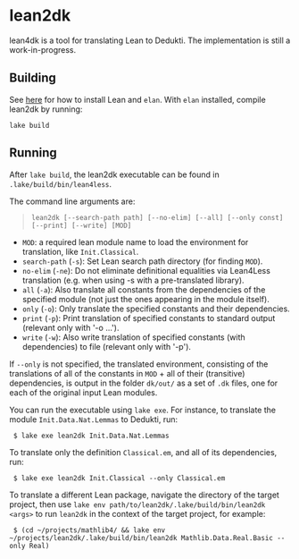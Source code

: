 # lean2dk

lean4dk is a tool for translating Lean to Dedukti. The implementation is still a work-in-progress.

## Building

See [here](https://lean-lang.org/lean4/doc/quickstart.html) for how to install Lean and `elan`. With `elan` installed, compile lean2dk by running:
```
lake build
```

## Running

After `lake build`, the lean2dk executable can be found in `.lake/build/bin/lean4less`.

The command line arguments are:

> `lean2dk [--search-path path] [--no-elim] [--all] [--only const] [--print] [--write] [MOD]`

* `MOD`: a required lean module name to load the environment for translation, like `Init.Classical`.
* `search-path` (`-s`): Set Lean search path directory (for finding `MOD`).
* `no-elim` (`-ne`): Do not eliminate definitional equalities via Lean4Less translation (e.g. when using -s with a pre-translated library).
* `all` (`-a`): Also translate all constants from the dependencies of the specified module (not just the ones appearing in the module itself).
* `only` (`-o`): Only translate the specified constants and their dependencies.
* `print` (`-p`): Print translation of specified constants to standard output (relevant only with '-o ...').
* `write` (`-w`): Also write translation of specified constants (with dependencies) to file (relevant only with '-p').

If `--only` is not specified, the translated environment, consisting of the translations of all of the constants in `MOD` + all of their (transitive) dependencies, is output in the folder `dk/out/` as a set of `.dk` files, one for each of the original input Lean modules.

You can run the executable using `lake exe`. For instance, to translate the module `Init.Data.Nat.Lemmas` to Dedukti, run:
```
 $ lake exe lean2dk Init.Data.Nat.Lemmas
```
To translate only the definition `Classical.em`, and all of its dependencies, run:
```
 $ lake exe lean2dk Init.Classical --only Classical.em
```

To translate a different Lean package, navigate the directory of the target project, then use `lake env path/to/lean2dk/.lake/build/bin/lean2dk <args>` to run `lean2dk` in the context of the target project, for example:
```
 $ (cd ~/projects/mathlib4/ && lake env ~/projects/lean2dk/.lake/build/bin/lean2dk Mathlib.Data.Real.Basic --only Real)
```

